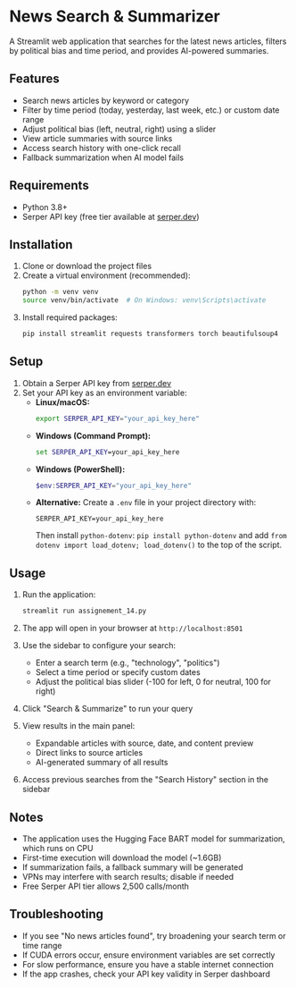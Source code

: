 # News Search & Summarizer

A Streamlit web application that searches for the latest news articles, filters by political bias and time period, and provides AI-powered summaries.

## Features

- Search news articles by keyword or category
- Filter by time period (today, yesterday, last week, etc.) or custom date range
- Adjust political bias (left, neutral, right) using a slider
- View article summaries with source links
- Access search history with one-click recall
- Fallback summarization when AI model fails

## Requirements

- Python 3.8+
- Serper API key (free tier available at [serper.dev](https://serper.dev))

## Installation

1. Clone or download the project files
2. Create a virtual environment (recommended):
   ```bash
   python -m venv venv
   source venv/bin/activate  # On Windows: venv\Scripts\activate
   ```
3. Install required packages:
   ```bash
   pip install streamlit requests transformers torch beautifulsoup4
   ```

## Setup

1. Obtain a Serper API key from [serper.dev](https://serper.dev)
2. Set your API key as an environment variable:
   - **Linux/macOS:**
     ```bash
     export SERPER_API_KEY="your_api_key_here"
     ```
   - **Windows (Command Prompt):**
     ```cmd
     set SERPER_API_KEY=your_api_key_here
     ```
   - **Windows (PowerShell):**
     ```powershell
     $env:SERPER_API_KEY="your_api_key_here"
     ```
   - **Alternative:**
     Create a `.env` file in your project directory with:
     ```
     SERPER_API_KEY=your_api_key_here
     ```
     Then install `python-dotenv`: `pip install python-dotenv` and add `from dotenv import load_dotenv; load_dotenv()` to the top of the script.

## Usage

1. Run the application:
   ```bash
   streamlit run assignement_14.py
   ```

2. The app will open in your browser at `http://localhost:8501`

3. Use the sidebar to configure your search:
   - Enter a search term (e.g., "technology", "politics")
   - Select a time period or specify custom dates
   - Adjust the political bias slider (-100 for left, 0 for neutral, 100 for right)

4. Click "Search & Summarize" to run your query

5. View results in the main panel:
   - Expandable articles with source, date, and content preview
   - Direct links to source articles
   - AI-generated summary of all results

6. Access previous searches from the "Search History" section in the sidebar

## Notes

- The application uses the Hugging Face BART model for summarization, which runs on CPU
- First-time execution will download the model (~1.6GB)
- If summarization fails, a fallback summary will be generated
- VPNs may interfere with search results; disable if needed
- Free Serper API tier allows 2,500 calls/month

## Troubleshooting

- If you see "No news articles found", try broadening your search term or time range
- If CUDA errors occur, ensure environment variables are set correctly
- For slow performance, ensure you have a stable internet connection
- If the app crashes, check your API key validity in Serper dashboard
